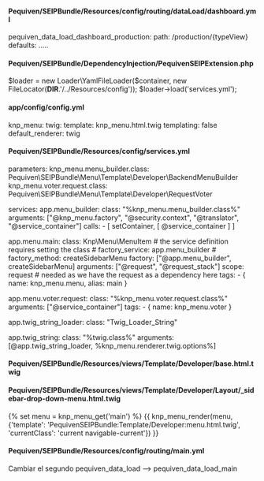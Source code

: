#### Pequiven/SEIPBundle/Resources/config/routing/dataLoad/dashboard.yml
pequiven_data_load_dashboard_production:
  path: /production/{typeView}
  defaults: .....


#### Pequiven/SEIPBundle/DependencyInjection/PequivenSEIPExtension.php
$loader = new Loader\YamlFileLoader($container, new FileLocator(__DIR__.'/../Resources/config'));
$loader->load('services.yml');


#### app/config/config.yml
knp_menu:
  twig:
      template: knp_menu.html.twig
  templating: false
  default_renderer: twig


#### Pequiven/SEIPBundle/Resources/config/services.yml
parameters:
  knp_menu.menu_builder.class: Pequiven\SEIPBundle\Menu\Template\Developer\BackendMenuBuilder
  knp_menu.voter.request.class: Pequiven\SEIPBundle\Menu\Template\Developer\RequestVoter

services:
  app.menu_builder:
      class: "%knp_menu.menu_builder.class%"
      arguments: ["@knp_menu.factory", "@security.context", "@translator", "@service_container"]
      calls:
          - [ setContainer, [ @service_container ] ]

  app.menu.main:
      class: Knp\Menu\MenuItem # the service definition requires setting the class
      # factory_service: app.menu_builder
      # factory_method: createSidebarMenu
      factory: ["@app.menu_builder", createSidebarMenu]
      arguments: ["@request", "@request_stack"]
      scope: request # needed as we have the request as a dependency here
      tags:
          - { name: knp_menu.menu, alias: main }

  app.menu.voter.request:
      class: "%knp_menu.voter.request.class%"
      arguments: ["@service_container"]
      tags:
          - { name: knp_menu.voter }

  app.twig_string_loader:
      class:        "Twig_Loader_String"

  app.twig_string:
      class:        "%twig.class%"
      arguments:    [@app.twig_string_loader, %knp_menu.renderer.twig.options%]


#### Pequiven/SEIPBundle/Resources/views/Template/Developer/base.html.twig
<html class="no-js linen ng-app" lang="{{ app.request.locale }}">


#### Pequiven/SEIPBundle/Resources/views/Template/Developer/Layout/_sidebar-drop-down-menu.html.twig
{% set menu = knp_menu_get('main') %}
{{ knp_menu_render(menu, {'template': 'PequivenSEIPBundle:Template/Developer:menu.html.twig', 'currentClass': 'current navigable-current'}) }}


#### Pequiven/SEIPBundle/Resources/config/routing/main.yml
Cambiar el segundo pequiven_data_load --> pequiven_data_load_main
